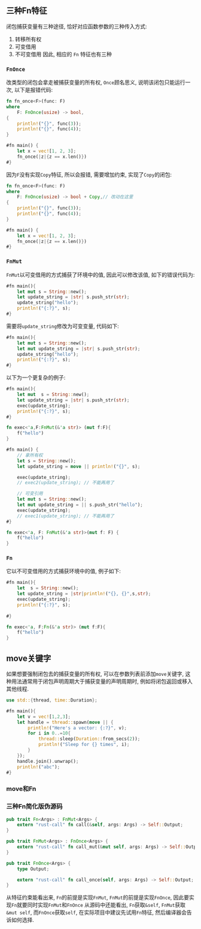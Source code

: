 ## 三种Fn特征
闭包捕获变量有三种途径, 恰好对应函数参数的三种传入方式:
1. 转移所有权
2. 可变借用
3. 不可变借用
因此, 相应的 `Fn` 特征也有三种

### `FnOnce`
改类型的闭包会拿走被捕获变量的所有权, `Once`顾名思义, 说明该闭包只能运行一次, 以下是报错代码:
```rust
fn fn_once<F>(func: F)
where
    F: FnOnce(usize) -> bool,
{
    println!("{}", func(3));
    println!("{}", func(4));
}

#fn main() {
    let x = vec![1, 2, 3];
    fn_once(|z|{z == x.len()})
#}
```

因为`F`没有实现`Copy`特征, 所以会报错, 需要增加约束, 实现了`Copy`的闭包:
```rust
fn fn_once<F>(func: F)
where
    F: FnOnce(usize) -> bool + Copy,// 改动在这里
{
    println!("{}", func(3));
    println!("{}", func(4));
}

#fn main() {
    let x = vec![1, 2, 3];
    fn_once(|z|{z == x.len()})
#}
```

### `FnMut`
`FnMut`以可变借用的方式捕获了环境中的值, 因此可以修改该值, 如下的错误代码为:
```rust
#fn main(){
    let mut s = String::new();
    let update_string = |str| s.push_str(str);
    update_string("hello");
    println!("{:?}", s);
#}
```

需要将`update_string`修改为可变变量, 代码如下:
```rust
#fn main(){
    let mut s = String::new();
    let mut update_string = |str| s.push_str(str);
    update_string("hello");
    println!("{:?}", s);
#}
```

以下为一个更复杂的例子:
```rust
#fn main(){
    let mut  s = String::new();
    let update_string = |str| s.push_str(str);
    exec(update_string);
    println!("{:?}", s);
#}

fn exec<'a,F:FnMut(&'a str)> (mut f:F){
    f("hello")
}
```

```rust
#fn main() {
    // 拿所有权
    let s = String::new();
    let update_string = move || println!("{}", s);

    exec(update_string);
    // exec2(update_string); // 不能再用了

    // 可变引用
    let mut s = String::new();
    let mut update_string = || s.push_str("hello");
    exec(update_string);
    // exec1(update_string); // 不能再用了
#}

fn exec<'a, F: FnMut(&'a str)>(mut f: F) {
    f("hello")
}
```

### `Fn`
它以不可变借用的方式捕获环境中的值, 例子如下:
```rust
#fn main(){
    let  s = String::new();
    let update_string = |str|println!("{}, {}",s,str);
    exec(update_string);
    println!("{:?}", s);
    
#}

fn exec<'a, F:Fn(&'a str)> (mut f:F){
    f("hello")
}
```

## move关键字
如果想要强制闭包去的捕获变量的所有权, 可以在参数列表前添加`move`关键字, 这种用法通常用于闭包声明周期大于捕获变量的声明周期时, 例如将闭包返回或移入其他线程.
```rust
use std::{thread, time::Duration};

#fn main(){
    let v = vec![1,2,3];
    let handle = thread::spawn(move || {
        println!("Here's a vector: {:?}", v);
        for i in 0..=10{
            thread::sleep(Duration::from_secs(2));
            println!("Sleep for {} times", i);
        }
    });
    handle.join().unwrap();
    println!("abc");
#}
```

### move和Fn


### 三种Fn简化版伪源码
```rust
pub trait Fn<Args> : FnMut<Args> {
    extern "rust-call" fn call(&self, args: Args) -> Self::Output;
}

pub trait FnMut<Args> : FnOnce<Args> {
    extern "rust-call" fn call_mut(&mut self, args: Args) -> Self::Output;
}

pub trait FnOnce<Args> {
    type Output;

    extern "rust-call" fn call_once(self, args: Args) -> Self::Output;
}
```
从特征约束能看出来, `Fn`的前提是实现`FnMut`, `FnMut`的前提是实现`FnOnce`, 因此要实现`Fn`就要同时实现`FnMut`和`FnOnce`
从源码中还能看出, `Fn`获取`&self`, `FnMut`获取`&mut self`, 而`FnOnce`获取`self`, 在实际项目中建议先试用`Fn`特征, 然后编译器会告诉如何选择.